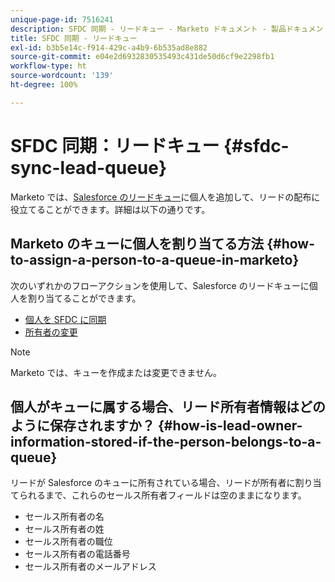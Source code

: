 ```yaml
---
unique-page-id: 7516241
description: SFDC 同期 - リードキュー - Marketo ドキュメント - 製品ドキュメント
title: SFDC 同期 - リードキュー
exl-id: b3b5e14c-f914-429c-a4b9-6b535ad8e882
source-git-commit: e04e2d6932830535493c431de50d6cf9e2298fb1
workflow-type: ht
source-wordcount: '139'
ht-degree: 100%

---
```


# SFDC 同期：リードキュー {#sfdc-sync-lead-queue}

Marketo では、[Salesforce のリードキュー](https://help.salesforce.com/apex/HTViewHelpDoc?id=queues_overview.htm)に個人を追加して、リードの配布に役立てることができます。詳細は以下の通りです。

## Marketo のキューに個人を割り当てる方法 {#how-to-assign-a-person-to-a-queue-in-marketo}

次のいずれかのフローアクションを使用して、Salesforce のリードキューに個人を割り当てることができます。

* [個人を SFDC に同期](/help/marketo/product-docs/core-marketo-concepts/smart-campaigns/salesforce-flow-actions/sync-person-to-sfdc.md)
* [所有者の変更](/help/marketo/product-docs/core-marketo-concepts/smart-campaigns/salesforce-flow-actions/change-owner.md)

>[!NOTE]
>
>Marketo では、キューを作成または変更できません。

## 個人がキューに属する場合、リード所有者情報はどのように保存されますか？ {#how-is-lead-owner-information-stored-if-the-person-belongs-to-a-queue}

リードが Salesforce のキューに所有されている場合、リードが所有者に割り当てられるまで、これらのセールス所有者フィールドは空のままになります。

* セールス所有者の名
* セールス所有者の姓
* セールス所有者の職位
* セールス所有者の電話番号
* セールス所有者のメールアドレス
